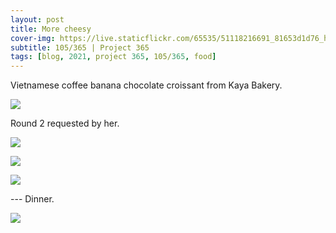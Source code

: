 ```yaml
---
layout: post
title: More cheesy
cover-img: https://live.staticflickr.com/65535/51118216691_81653d1d76_h.jpg
subtitle: 105/365 | Project 365
tags: [blog, 2021, project 365, 105/365, food]
---
```

<style>
  .intro-header.big-img {
    background-position:center 
  }
</style>
Vietnamese coffee banana chocolate croissant from Kaya Bakery.
<p class="post-img-wrap">
  <img src="https://live.staticflickr.com/65535/51117078092_8b00328908_h.jpg">
</p>
Round 2 requested by her.
<p class="post-img-wrap">
  <img src="https://live.staticflickr.com/65535/51119014095_0abcdcddc4_h.jpg">
</p>
<p class="post-img-wrap">
  <img src="https://live.staticflickr.com/65535/51118131393_23c280787c_h.jpg">
</p>
<p class="post-img-wrap">
  <img src="https://live.staticflickr.com/65535/51119016725_106378c549_h.jpg">
</p>
---
Dinner.
<p class="post-img-wrap">
  <img src="https://live.staticflickr.com/65535/51117913962_e1002a2250_h.jpg">
</p>
